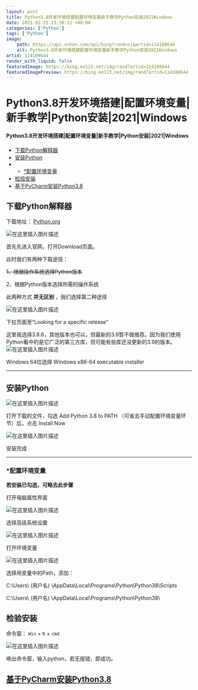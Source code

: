 ```yaml
---
layout: post
title: Python3.8开发环境搭建配置环境变量新手教学Python安装2021Windows
date: 2021-02-25 23:30:12 +08:00
categories: ['Python']
tags: ['Python']
image:
    path: https://api.vvhan.com/api/bing?rand=sj&artid=114108644
    alt: Python3.8开发环境搭建配置环境变量新手教学Python安装2021Windows
artid: 114108644
render_with_liquid: false
featuredImage: https://bing.ee123.net/img/rand?artid=114108644
featuredImagePreview: https://bing.ee123.net/img/rand?artid=114108644
---
```


# Python3.8开发环境搭建|配置环境变量|新手教学|Python安装|2021|Windows

#### Python3.8开发环境搭建|配置环境变量|新手教学|Python安装|2021|Windows

* [下载Python解释器](#Python_2)
* [安装Python](#Python_16)
* + [\*配置环境变量](#_23)
* [检验安装](#_35)
* [基于PyCharm安装Python3.8](#PyCharmPython38httpsblogcsdnnetm0_46685221articledetails114134467_39)

## 下载Python解释器

下载地址：
[Python.org](https://www.python.org)
  
![在这里插入图片描述](https://i-blog.csdnimg.cn/blog_migrate/25aad762481d997f33ce4d19f0cafa5e.png)
  
首先先进入官网，打开Download页面。

此时我们有两种下载途径：
  
~~1、根据操作系统选择Python版本~~
  
2、根据Python版本选择所需的操作系统
  
此两种方式
**并无区别**
，我们选择第二种途径
  
![在这里插入图片描述](https://i-blog.csdnimg.cn/blog_migrate/c9b5095f4441dee73fa472033493dffa.png)
  
下拉页面至“Looking for a specific release”
  
这里我选择3.8.6，其他版本也可以，但最新的3.9暂不做推荐。因为我们使用Python看中的是它广泛的第三方库，但可能有些库还没更新的3.9的版本。
![在这里插入图片描述](https://i-blog.csdnimg.cn/blog_migrate/fba287f832dee9174379edf0bf71daab.png)
  
Windows 64位选择
Windows x86-64 executable installer

---

## 安装Python

![在这里插入图片描述](https://i-blog.csdnimg.cn/blog_migrate/69ed08c4e07aa7df0d63b19a44ccaf6e.png)
  
打开下载的文件，勾选
Add Python 3.8 to PATH
（可省去手动配置环境变量环节）后，点击
Install Now
  
![在这里插入图片描述](https://i-blog.csdnimg.cn/blog_migrate/2fa21ce70f8403144106a8e8e761230d.png)

安装完成

---

### \*配置环境变量

**若安装已勾选，可略去此步骤**
  
打开电脑属性界面
  
![在这里插入图片描述](https://i-blog.csdnimg.cn/blog_migrate/1bff41b107fe8af14bc6e8319327eaa6.png)
  
选择高级系统设置
  
![在这里插入图片描述](https://i-blog.csdnimg.cn/blog_migrate/de3243971372223e539f97fa65c2ad56.png)
  
打开环境变量
  
![在这里插入图片描述](https://i-blog.csdnimg.cn/blog_migrate/1386b26164b2031c459a9e369dd273dd.png)
  
选择用变量中的Path，添加：
  
C:\Users\ (用户名) \AppData\Local\Programs\Python\Python38\Scripts
  
C:\Users\ (用户名) \AppData\Local\Programs\Python\Python38\

## 检验安装

命令窗：
`Win`
+
`R`
+
`cmd`
  
![在这里插入图片描述](https://i-blog.csdnimg.cn/blog_migrate/34def05af4d0702ade780b77069e17a9.png)
  
唤出命令窗，输入python，若无报错，即成功。

## [基于PyCharm安装Python3.8](https://blog.csdn.net/m0_46685221/article/details/114134467)